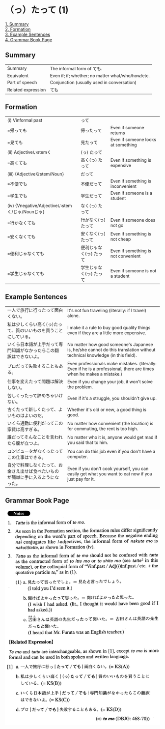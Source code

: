 # （っ）たって (1)

[1. Summary](#summary)<br>
[2. Formation](#formation)<br>
[3. Example Sentences](#example-sentences)<br>
[4. Grammar Book Page](#grammar-book-page)<br>


## Summary

<table><tr>   <td>Summary</td>   <td>The informal form of ても.</td></tr><tr>   <td>Equivalent</td>   <td>Even if; if; whether; no matter what/who/how/etc.</td></tr><tr>   <td>Part of speech</td>   <td>Conjunction (usually used in conversation)</td></tr><tr>   <td>Related expression</td>   <td>ても</td></tr></table>

## Formation

<table class="table"><tbody><tr class="tr head"><td class="td"><span class="numbers">(i)</span> <span class="bold">Vinformal past</span></td><td class="td"><span class="concept">って</span></td><td class="td"></td></tr><tr class="tr"><td class="td"><span>=帰っても</span></td><td class="td"><span>帰</span><span class="concept">ったって</span></td><td class="td"><span>Even if someone returns</span></td></tr><tr class="tr"><td class="td"><span>=見ても</span></td><td class="td"><span>見</span><span class="concept">たって</span></td><td class="td"><span>Even if someone looks at something</span></td></tr><tr class="tr head"><td class="td"><span class="numbers">(ii)</span> <span class="bold">Adjectiveいstemく</span></td><td class="td"><span>(</span><span class="concept">っ</span><span>)</span> <span class="concept">たって</span></td><td class="td"></td></tr><tr class="tr"><td class="td"><span>=高くても</span></td><td class="td"><span>高く(</span><span class="concept">っ</span><span>)</span> <span class="concept">たって</span></td><td class="td"><span>Even if something is expensive</span></td></tr><tr class="tr head"><td class="td"><span class="numbers">(iii)</span> <span class="bold">{Adjectiveなstem/Noun}</span></td><td class="td"><span class="concept">だって</span></td><td class="td"></td></tr><tr class="tr"><td class="td"><span>=不便でも</span></td><td class="td"><span>不便</span><span class="concept">だって</span></td><td class="td"><span>Even if something is inconvenient</span></td></tr><tr class="tr"><td class="td"><span>=学生でも</span></td><td class="td"><span>学生</span><span class="concept">だって</span></td><td class="td"><span>Even if someone is a student</span></td></tr><tr class="tr head"><td class="td"><span class="numbers">(iv)</span> <span class="bold">{Vnegative/Adjectiveいstemく/じゃ/Nounじゃ}</span></td><td class="td"><span>なく(</span><span class="concept">っ</span><span>)</span> <span class="concept">たって</span></td><td class="td"></td></tr><tr class="tr"><td class="td"><span>=行かなくても</span></td><td class="td"><span>行かなく(</span><span class="concept">っ</span><span>)</span> <span class="concept">たって</span></td><td class="td"><span>Even if someone does not go</span></td></tr><tr class="tr"><td class="td"><span>=安くなくても</span></td><td class="td"><span>安くなく(</span><span class="concept">っ</span><span>)</span> <span class="concept">たって</span></td><td class="td"><span>Even if something is not cheap</span></td></tr><tr class="tr"><td class="td"><span>=便利じゃなくても</span></td><td class="td"><span>便利じゃなく(</span><span class="concept">っ</span><span>)</span> <span class="concept">たって</span></td><td class="td"><span>Even if something is not convenient</span></td></tr><tr class="tr"><td class="td"><span>=学生じゃなくても</span></td><td class="td"><span>学生じゃなく(</span><span class="concept">っ</span><span>)</span> <span class="concept">たって</span></td><td class="td"><span>Even if someone is not a student</span></td></tr></tbody></table>

## Example Sentences

<table><tr>   <td>一人で旅行に行ったって面白くない。</td>   <td>It's not fun traveling (literally: if I travel) alone.</td></tr><tr>   <td>私は少しくらい高く(っ)たって、質のいいものを買うことにしている。</td>   <td>I make it a rule to buy good quality things even if they are a little more expensive.</td></tr><tr>   <td>いくら日本語が上手だって専門知識がなかったらこの翻訳はできないよ。</td>   <td>No matter how good someone's Japanese is, he/she cannot do this translation without technical knowledge (in this ﬁeld).</td></tr><tr>   <td>プロだって失敗することもある。</td>   <td>Even professionals make mistakes. (literally: Even if he is a professional, there are times when he makes a mistake.)</td></tr><tr>   <td>仕事を変えたって問題は解決しない。</td>   <td>Even if you change your job, it won't solve the problem.</td></tr><tr>   <td>苦しくったって諦めちゃいけない。</td>   <td>Even if it's a struggle, you shouldn't give up.</td></tr><tr>   <td>古くたって新しくたって、よいものはよいのだ。</td>   <td>Whether it's old or new, a good thing is good.</td></tr><tr>   <td>いくら通勤に便利だってこの家賃は高すぎる。</td>   <td>No matter how convenient (the location) is for commuting, the rent is too high.</td></tr><tr>   <td>誰だってそんなことを言われたら腹が立つよ。</td>   <td>No matter who it is, anyone would get mad if you said that to him.</td></tr><tr>   <td>コンピュータがなくったってこの仕事はできる。</td>   <td>You can do this job even if you don't have a computer.</td></tr><tr>   <td>自分で料理しなくたって、お金さえ出せば食べたいものが簡単に手に入るようになった。</td>   <td>Even if you don't cook yourself, you can easily get what you want to eat now if you just pay for it.</td></tr></table>

## Grammar Book Page

![](../img/Advanced(っ)たって1.png)

